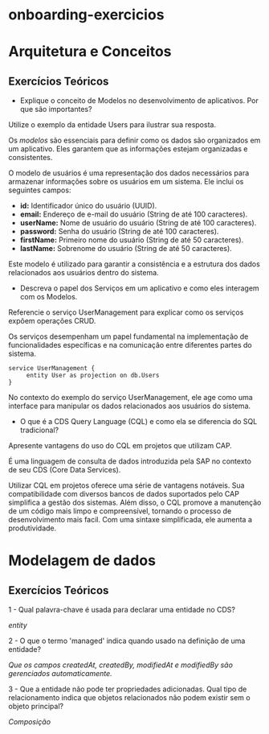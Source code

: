 # onboarding-exercicios

# Arquitetura e Conceitos 
## Exercícios Teóricos
 
- Explique o conceito de Modelos no desenvolvimento de aplicativos. Por que são importantes?
 
Utilize o exemplo da entidade Users para ilustrar sua resposta.
 
Os *modelos* são essenciais para definir como os dados são organizados em um aplicativo. Eles garantem que as informações estejam organizadas e consistentes.
 
O modelo de usuários é uma representação dos dados necessários para armazenar informações sobre os usuários em um sistema. Ele inclui os seguintes campos:
 
- **id:** Identificador único do usuário (UUID).
- **email:** Endereço de e-mail do usuário (String de até 100 caracteres).
- **userName:** Nome de usuário do usuário (String de até 100 caracteres).
- **password:** Senha do usuário (String de até 100 caracteres).
- **firstName:** Primeiro nome do usuário (String de até 50 caracteres).
- **lastName:** Sobrenome do usuário (String de até 50 caracteres).
 
Este modelo é utilizado para garantir a consistência e a estrutura dos dados relacionados aos usuários dentro do sistema.
 
- Descreva o papel dos Serviços em um aplicativo e como eles interagem com os Modelos.
 
Referencie o serviço UserManagement para explicar como os serviços expõem operações CRUD.
 
Os serviços desempenham um papel fundamental na implementação de funcionalidades específicas e na comunicação entre diferentes partes do sistema.
 
```
service UserManagement {
     entity User as projection on db.Users
}
```
 
No contexto do exemplo do serviço UserManagement, ele age como uma interface para manipular os dados relacionados aos usuários do sistema.
 
- O que é a CDS Query Language (CQL) e como ela se diferencia do SQL tradicional?
 
Apresente vantagens do uso do CQL em projetos que utilizam CAP.
 
É uma linguagem de consulta de dados introduzida pela SAP no contexto de seu CDS (Core Data Services).
 
Utilizar CQL em projetos oferece uma série de vantagens notáveis. Sua compatibilidade com diversos bancos de dados suportados pelo CAP simplifica a gestão dos sistemas. Além disso, o CQL promove a manutenção de um código mais limpo e compreensível, tornando o processo de desenvolvimento mais facil. Com uma sintaxe simplificada, ele aumenta a produtividade.

# Modelagem de dados
## Exercícios Teóricos

1 - Qual palavra-chave é usada para declarar uma entidade no CDS?

*entity*
 
2 - O que o termo 'managed' indica quando usado na definição de uma entidade?
 
*Que os campos createdAt, createdBy, modifiedAt e modifiedBy são gerenciados automaticamente.*
 
3 - Que a entidade não pode ter propriedades adicionadas.
Qual tipo de relacionamento indica que objetos relacionados não podem existir sem o objeto principal?
 
*Composição* 

